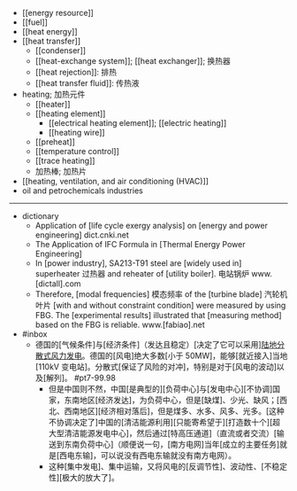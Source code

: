 - [[energy resource]]
- [[fuel]]
- [[heat energy]]
- [[heat transfer]]
    - [[condenser]]
    - [[heat-exchange system]]; [[heat exchanger]]; 换热器
    - [[heat rejection]]: 排热
    - [[heat transfer fluid]]: 传热液
- heating; 加热元件
    - [[heater]]
    - [[heating element]]
        - [[electrical heating element]]; [[electric heating]]
        - [[heating wire]]
    - [[preheat]]
    - [[temperature control]]
    - [[trace heating]]
    - 加热棒; 加热片
- [[heating, ventilation, and air conditioning (HVAC)]]
- oil and petrochemicals industries
- ---
- dictionary 
    - Application of [life cycle exergy analysis] on [energy and power engineering] dict.cnki.net
    - The Application of IFC Formula in [Thermal Energy Power Engineering]
    - In [power industry], SA213-T91 steel are [widely used in] superheater 过热器 and reheater of [utility boiler]. 电站锅炉 www.[dictall].com
    - Therefore, [modal frequencies] 模态频率 of the [turbine blade] 汽轮机叶片 [with and without constraint condition] were measured by using FBG. The [experimental results] illustrated that [measuring method] based on the FBG is reliable. www.[fabiao].net
- #inbox
    - 德国的[气候条件]与[经济条件]（发达且稳定）[决定了它可以采用][陆地分散式风力发电](https://www.zhihu.com/question/490244738/answer/2211307107)。德国的[风电]绝大多数[小于 50MW]，能够[就近接入]当地 [110kV 变电站]。分散式[保证了风险的对冲]，特别是对于[风电的波动]以及[解列]。 #pt7-99.98
        - 但是中国则不然，中国[是典型的][负荷中心]与[发电中心][不协调]国家，东南地区[经济发达]，为负荷中心，但是[缺煤]、少光、缺风；[西北、西南地区][经济相对落后]，但是煤多、水多、风多、光多。[这种不协调决定了]中国的[清洁能源利用][只能寄希望于][打造数十个][超大型清洁能源发电中心]，然后通过[特高压通道]（直流或者交流）[输送到东南负荷中心]（顺便说一句，[南方电网]当年[成立的主要任务]就是[西电东输]，可以说没有西电东输就没有南方电网）。
        - 这种[集中发电]、集中运输，又将风电的[反调节性]、波动性、[不稳定性][极大的放大了]。

